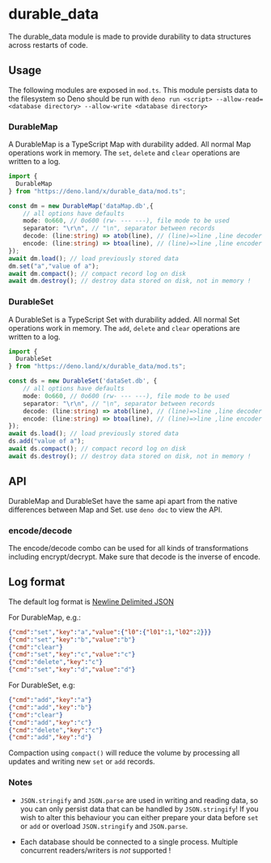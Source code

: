 # durable_data

The durable_data module is made to provide durability to data structures across
restarts of code.

## Usage

The following modules are exposed in `mod.ts`. This module persists data to the
filesystem so Deno should be run with
`deno run <script> --allow-read=<database directory> --allow-write <database directory>`

### DurableMap

A DurableMap is a TypeScript Map with durability added. All normal Map operations work in memory. The  `set`, `delete` and `clear` operations are written to a log. 

```ts
import {
  DurableMap
} from "https://deno.land/x/durable_data/mod.ts";

const dm = new DurableMap('dataMap.db',{
    // all options have defaults
    mode: 0o660, // 0o600 (rw- --- ---), file mode to be used
    separator: "\r\n", // "\n", separator between records
    decode: (line:string) => atob(line), // (line)=>line ,line decoder
    encode: (line:string) => btoa(line), // (line)=>line ,line encoder
});
await dm.load(); // load previously stored data
dm.set("a","value of a");
await dm.compact(); // compact record log on disk
await dm.destroy(); // destroy data stored on disk, not in memory !
```

### DurableSet

A DurableSet is a TypeScript Set with durability added. All normal Set operations work in memory. The  `add`, `delete` and `clear` operations are written to a log. 

```ts
import {
  DurableSet
} from "https://deno.land/x/durable_data/mod.ts";

const ds = new DurableSet('dataSet.db', {
    // all options have defaults
    mode: 0o660, // 0o600 (rw- --- ---), file mode to be used
    separator: "\r\n", // "\n", separator between records
    decode: (line:string) => atob(line), // (line)=>line ,line decoder
    encode: (line:string) => btoa(line), // (line)=>line ,line encoder
});
await ds.load(); // load previously stored data
ds.add("value of a");
await ds.compact(); // compact record log on disk
await ds.destroy(); // destroy data stored on disk, not in memory !
```

## API

DurableMap and DurableSet have the same api apart from the native differences between Map and Set.
use `deno doc` to view the API.

### encode/decode

The encode/decode combo can be used for all kinds of transformations including encrypt/decrypt. 
Make sure that decode is the inverse of encode.

## Log format

The default log format is [Newline Delimited JSON](http://ndjson.org/)

For DurableMap, e.g.:
```json
{"cmd":"set","key":"a","value":{"l0":{"l01":1,"l02":2}}}
{"cmd":"set","key":"b","value":"b"}
{"cmd":"clear"}
{"cmd":"set","key":"c","value":"c"}
{"cmd":"delete","key":"c"}
{"cmd":"set","key":"d","value":"d"}
``` 

For DurableSet, e.g:
```json
{"cmd":"add","key":"a"}
{"cmd":"add","key":"b"}
{"cmd":"clear"}
{"cmd":"add","key":"c"}
{"cmd":"delete","key":"c"}
{"cmd":"add","key":"d"}
```

Compaction using `compact()` will reduce the volume by processing all updates and writing new `set` or `add` records.

### Notes

- `JSON.stringify` and `JSON.parse` are used in writing and reading data, so you can only persist data that can be handled by `JSON.stringify`! If you wish to alter this behaviour you can either prepare your data before `set` or `add` or overload `JSON.stringify` and `JSON.parse`.

- Each database should be connected to a single process. Multiple concurrent readers/writers is *not* supported !

